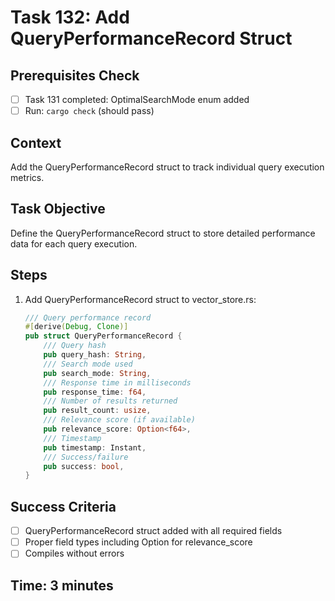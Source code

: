 # Task 132: Add QueryPerformanceRecord Struct

## Prerequisites Check
- [ ] Task 131 completed: OptimalSearchMode enum added
- [ ] Run: `cargo check` (should pass)

## Context
Add the QueryPerformanceRecord struct to track individual query execution metrics.

## Task Objective
Define the QueryPerformanceRecord struct to store detailed performance data for each query execution.

## Steps
1. Add QueryPerformanceRecord struct to vector_store.rs:
   ```rust
   /// Query performance record
   #[derive(Debug, Clone)]
   pub struct QueryPerformanceRecord {
       /// Query hash
       pub query_hash: String,
       /// Search mode used
       pub search_mode: String,
       /// Response time in milliseconds
       pub response_time: f64,
       /// Number of results returned
       pub result_count: usize,
       /// Relevance score (if available)
       pub relevance_score: Option<f64>,
       /// Timestamp
       pub timestamp: Instant,
       /// Success/failure
       pub success: bool,
   }
   ```

## Success Criteria
- [ ] QueryPerformanceRecord struct added with all required fields
- [ ] Proper field types including Option for relevance_score
- [ ] Compiles without errors

## Time: 3 minutes